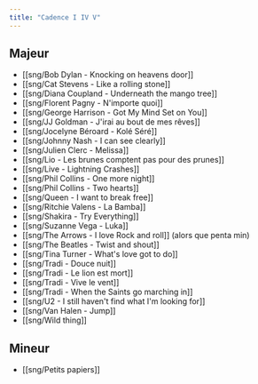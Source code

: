 ```yaml
---
title: "Cadence I IV V"
---
```


## Majeur

- [[sng/Bob Dylan - Knocking on heavens door]]
- [[sng/Cat Stevens - Like a rolling stone]]
- [[sng/Diana Coupland - Underneath the mango tree]]
- [[sng/Florent Pagny - N'importe quoi]]
- [[sng/George Harrison - Got My Mind Set on You]]
- [[sng/JJ Goldman - J'irai au bout de mes rêves]]
- [[sng/Jocelyne Béroard - Kolé Séré]]
- [[sng/Johnny Nash - I can see clearly]]
- [[sng/Julien Clerc - Melissa]]
- [[sng/Lio - Les brunes comptent pas pour des prunes]]
- [[sng/Live - Lightning Crashes]]
- [[sng/Phil Collins - One more night]]
- [[sng/Phil Collins - Two hearts]]
- [[sng/Queen - I want to break free]]
- [[sng/Ritchie Valens - La Bamba]]
- [[sng/Shakira - Try Everything]]
- [[sng/Suzanne Vega - Luka]]
- [[sng/The Arrows - I love Rock and roll]] (alors que penta min)
- [[sng/The Beatles - Twist and shout]]
- [[sng/Tina Turner - What's love got to do]]
- [[sng/Tradi - Douce nuit]]
- [[sng/Tradi - Le lion est mort]]
- [[sng/Tradi - Vive le vent]]
- [[sng/Tradi - When the Saints go marching in]]
- [[sng/U2 - I still haven't find what I'm looking for]]
- [[sng/Van Halen - Jump]]
- [[sng/Wild thing]]

## Mineur

- [[sng/Petits papiers]]
